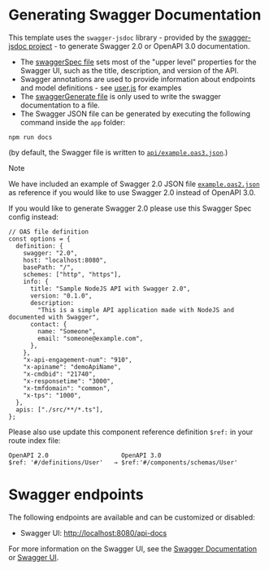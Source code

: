 # Generating Swagger Documentation

This template uses the `swagger-jsdoc` library - provided by the [swagger-jsdoc project](https://github.com/Surnet/swagger-jsdoc) - to generate Swagger 2.0 or OpenAPI 3.0 documentation.

- The [swaggerSpec file](../app/swaggerSpec.js) sets most of the "upper level" properties for the Swagger UI, such as the title, description, and version of the API.
- Swagger annotations are used to provide information about endpoints and model definitions - see
[user.js](../app/src/models/user.js) for examples
- The [swaggerGenerate file](../app/swaggerGenerate.js) is only used to write the swagger documentation to a file.
- The Swagger JSON file can be generated by executing the following command inside the `app` folder: 

```
npm run docs
```

(by default, the Swagger file is written to [`api/example.oas3.json`](../api/example.oas3.json).)

> [!NOTE]
> We have included an example of Swagger 2.0 JSON file [`example.oas2.json`](../api/example.oas2.json) as reference if you would like to use Swagger 2.0 instead of OpenAPI 3.0.

If you would like to generate Swagger 2.0 please use this Swagger Spec config instead:
```
// OAS file definition
const options = {
  definition: {
    swagger: "2.0",
    host: "localhost:8080",
    basePath: "/",
    schemes: ["http", "https"],
    info: {
      title: "Sample NodeJS API with Swagger 2.0",
      version: "0.1.0",
      description:
        "This is a simple API application made with NodeJS and documented with Swagger",
      contact: {
        name: "Someone",
        email: "someone@example.com",
      },
    },
    "x-api-engagement-num": "910",
    "x-apiname": "demoApiName",
    "x-cmdbid": "21740",
    "x-responsetime": "3000",
    "x-tmfdomain": "common",
    "x-tps": "1000",
  },
  apis: ["./src/**/*.ts"],
};
```
Please also use update this component reference definition `$ref:` in your route index file:
```
OpenAPI 2.0                    OpenAPI 3.0
$ref: '#/definitions/User'   → $ref:'#/components/schemas/User'
```


# Swagger endpoints
The following endpoints are available and can be customized or disabled:
- Swagger UI: [http://localhost:8080/api-docs](http://localhost:8080/api-docs)

For more information on the Swagger UI, see the [Swagger Documentation](https://swagger.io/) or [Swagger UI](https://swagger.io/tools/swagger-ui/).